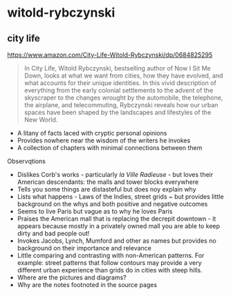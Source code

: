 # witold-rybczynski


## city life

https://www.amazon.com/City-Life-Witold-Rybczynski/dp/0684825295

> In City Life, Witold Rybczynski, bestselling author of Now I Sit Me Down, looks at what we want from cities, how they have evolved, and what accounts for their unique identities. In this vivid description of everything from the early colonial settlements to the advent of the skyscraper to the changes wrought by the automobile, the telephone, the airplane, and telecommuting, Rybczynski reveals how our urban spaces have been shaped by the landscapes and lifestyles of the New World.

* A litany of facts laced with cryptic personal opinions
* Provides nowhere near the wisdom of the writers he invokes
* A collection of chapters with minimal connections between them

Observqtions
* Dislikes Corb's works - particularly _la Ville Radieuse_ - but loves their American descendants: the malls and tower blocks everywhere
* Tells you some things are distasteful but does noy explain why
* Lists what happens - Laws of the Indies, street grids ~ but provides little background on the whys and both positive and negative outcomes
* Seems to live Paris but vague as to why he loves Paris
* Praises the American mall that is replacing the decrepit downtown - it appears because mostly in a privately owned mall  you are able to keep dirty and bad people out!
* Invokes Jacobs, Lynch, Mumford and other as names but provides no background on their importance and relevance
* Little comparing and contrasting with non-American patterns. For example: street patterns that follow contours may provide a very different urban experience than grids do in cities with steep hills.
* Where are the pictures and diagrams?
* Why are the notes footnoted in the source pages
